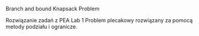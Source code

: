 Branch and bound Knapsack Problem

Rozwiązanie zadań z PEA Lab 1 
Problem plecakowy rozwiązany za pomocą metody podziału i ogranicze.

